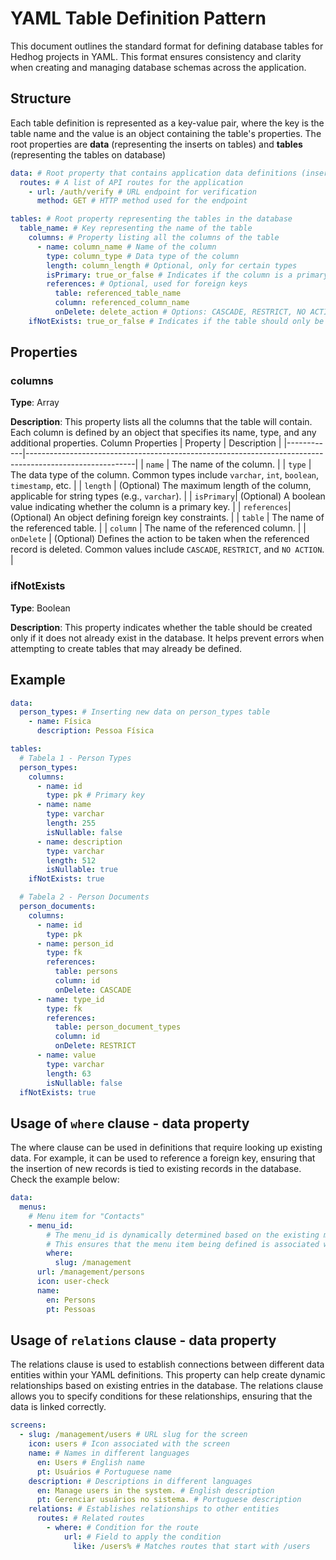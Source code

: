 # YAML Table Definition Pattern

This document outlines the standard format for defining database tables for Hedhog projects in YAML. This format ensures consistency and clarity when creating and managing database schemas across the application.

## Structure

Each table definition is represented as a key-value pair, where the key is the table name and the value is an object containing the table's properties. The root properties are **data** (representing the inserts on tables) and **tables** (representing the tables on database)

```yaml
data: # Root property that contains application data definitions (inserts)
  routes: # A list of API routes for the application
    - url: /auth/verify # URL endpoint for verification
      method: GET # HTTP method used for the endpoint

tables: # Root property representing the tables in the database
  table_name: # Key representing the name of the table
    columns: # Property listing all the columns of the table
      - name: column_name # Name of the column
        type: column_type # Data type of the column
        length: column_length # Optional, only for certain types
        isPrimary: true_or_false # Indicates if the column is a primary key
        references: # Optional, used for foreign keys
          table: referenced_table_name
          column: referenced_column_name
          onDelete: delete_action # Options: CASCADE, RESTRICT, NO ACTION
    ifNotExists: true_or_false # Indicates if the table should only be created if it does not already exist
```

## Properties

### columns

**Type**: Array

**Description**: This property lists all the columns that the table will contain. Each column is defined by an object that specifies its name, type, and any additional properties.
Column Properties
| Property | Description |
|------------|---------------------------------------------------------------------------------------------------------|
| `name` | The name of the column. |
| `type` | The data type of the column. Common types include `varchar`, `int`, `boolean`, `timestamp`, etc. |
| `length` | (Optional) The maximum length of the column, applicable for string types (e.g., `varchar`). |
| `isPrimary`| (Optional) A boolean value indicating whether the column is a primary key. |
| `references`| (Optional) An object defining foreign key constraints. |
| `table` | The name of the referenced table. |
| `column` | The name of the referenced column. |
| `onDelete` | (Optional) Defines the action to be taken when the referenced record is deleted. Common values include `CASCADE`, `RESTRICT`, and `NO ACTION`. |

### ifNotExists

**Type**: Boolean

**Description**: This property indicates whether the table should be created only if it does not already exist in the database. It helps prevent errors when attempting to create tables that may already be defined.

## Example

```yaml
data:
  person_types: # Inserting new data on person_types table
    - name: Física
      description: Pessoa Física

tables:
  # Tabela 1 - Person Types
  person_types:
    columns:
      - name: id
        type: pk # Primary key
      - name: name
        type: varchar
        length: 255
        isNullable: false
      - name: description
        type: varchar
        length: 512
        isNullable: true
    ifNotExists: true

  # Tabela 2 - Person Documents
  person_documents:
    columns:
      - name: id
        type: pk
      - name: person_id
        type: fk
        references:
          table: persons
          column: id
          onDelete: CASCADE
      - name: type_id
        type: fk
        references:
          table: person_document_types
          column: id
          onDelete: RESTRICT
      - name: value
        type: varchar
        length: 63
        isNullable: false
  ifNotExists: true
```

## Usage of `where` clause - data property

The where clause can be used in definitions that require looking up existing data. For example, it can be used to reference a foreign key, ensuring that the insertion of new records is tied to existing records in the database. Check the example below:

```yaml
data:
  menus:
    # Menu item for "Contacts"
    - menu_id:
        # The menu_id is dynamically determined based on the existing menu with the slug "/management".
        # This ensures that the menu item being defined is associated with the correct parent menu.
        where:
          slug: /management
      url: /management/persons
      icon: user-check
      name:
        en: Persons
        pt: Pessoas
```

## Usage of `relations` clause - data property

The relations clause is used to establish connections between different data entities within your YAML definitions. This property can help create dynamic relationships based on existing entries in the database. The relations clause allows you to specify conditions for these relationships, ensuring that the data is linked correctly.

```yaml
screens:
  - slug: /management/users # URL slug for the screen
    icon: users # Icon associated with the screen
    name: # Names in different languages
      en: Users # English name
      pt: Usuários # Portuguese name
    description: # Descriptions in different languages
      en: Manage users in the system. # English description
      pt: Gerenciar usuários no sistema. # Portuguese description
    relations: # Establishes relationships to other entities
      routes: # Related routes
        - where: # Condition for the route
            url: # Field to apply the condition
              like: /users% # Matches routes that start with /users
```
